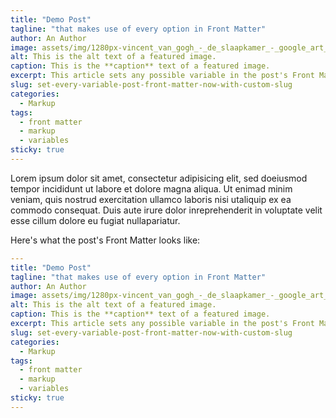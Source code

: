 ```yaml
---
title: "Demo Post"
tagline: "that makes use of every option in Front Matter"
author: An Author
image: assets/img/1280px-vincent_van_gogh_-_de_slaapkamer_-_google_art_project.jpg
alt: This is the alt text of a featured image.
caption: This is the **caption** text of a featured image.
excerpt: This article sets any possible variable in the post's Front Matter. Also, as part of the demo, this is a manually written `excerpt`... and it even contains some **markdown** and <strong>HTML</strong> formatting in it. Clever, innit?
slug: set-every-variable-post-front-matter-now-with-custom-slug
categories:
  - Markup
tags:
  - front matter
  - markup
  - variables
sticky: true
---
```


Lorem ipsum dolor sit amet, consectetur adipisicing elit, sed doeiusmod tempor incididunt ut labore et dolore magna aliqua. Ut enimad minim veniam, quis nostrud exercitation ullamco laboris nisi utaliquip ex ea commodo consequat. Duis aute irure dolor inreprehenderit in voluptate velit esse cillum dolore eu fugiat nullapariatur.

Here's what the post's Front Matter looks like:
```yaml
---
title: "Demo Post"
tagline: "that makes use of every option in Front Matter"
author: An Author
image: assets/img/1280px-vincent_van_gogh_-_de_slaapkamer_-_google_art_project.jpg
alt: This is the alt text of a featured image.
caption: This is the **caption** text of a featured image.
excerpt: This article sets any possible variable in the post's Front Matter. Also, as part of the demo, this is a manually written `excerpt`... and it even contains some **markdown** and <strong>HTML</strong> formatting in it. Clever, innit?
slug: set-every-variable-post-front-matter-now-with-custom-slug
categories:
  - Markup
tags:
  - front matter
  - markup
  - variables
sticky: true
---
```
